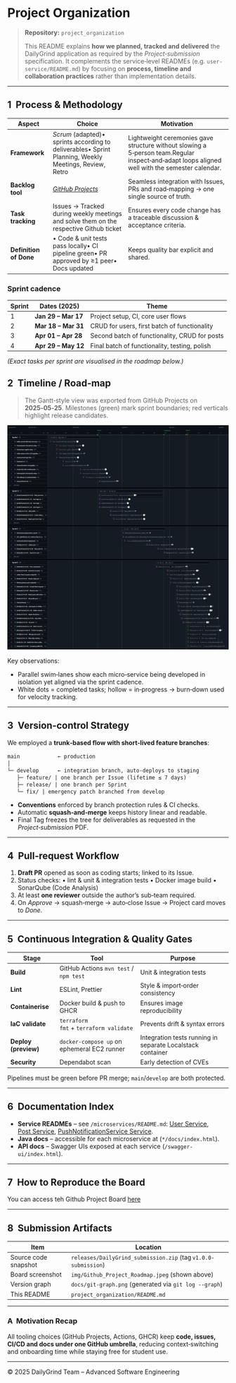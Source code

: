 # Project Organization

> **Repository:** `project_organization`
>
> This README explains **how we planned, tracked and delivered** the DailyGrind application as required by the *Project‑submission* specification. It complements the service‑level READMEs (e.g. `user-service/README.md`) by focusing on **process, timeline and collaboration practices** rather than implementation details.

---

## 1  Process & Methodology

| Aspect                 | Choice                                                                                                | Motivation                                                                                                                                     |
| ---------------------- |-------------------------------------------------------------------------------------------------------|------------------------------------------------------------------------------------------------------------------------------------------------|
| **Framework**          | *Scrum* (adapted)• sprints according to deliverables• Sprint Planning, Weekly Meetings, Review, Retro | Lightweight ceremonies gave structure without slowing a 5‑person team.Regular inspect‑and‑adapt loops aligned well with the semester calendar. |
| **Backlog tool**       | [*GitHub Projects*](https://github.com/orgs/ase-fs25/projects/1/views/1?visibleFields=%5B%22Title%22%2C%22Assignees%22%2C%22Status%22%2C%22Labels%22%2C171941015%2C171941277%2C%22Milestone%22%2C%22Type%22%2C191634090%2C191634109%5D)                                                                                 | Seamless integration with Issues, PRs and road‑mapping → one single source of truth.                                                           |
| **Task tracking**      | Issues → Tracked during weekly meetings and solve them on the respective Github ticket                | Ensures every code change has a traceable discussion & acceptance criteria.                                                                    |
| **Definition of Done** | • Code & unit tests pass locally• CI pipeline green• PR approved by ≥1 peer• Docs updated             | Keeps quality bar explicit and shared.                                                                                                         |

### Sprint cadence

| Sprint | Dates (2025)        | Theme                                         |
| ------ |---------------------|-----------------------------------------------|
| 1      | **Jan 29 – Mar 17** | Project setup, CI, core user flows            |
| 2      | **Mar 18 – Mar 31** | CRUD for users, first batch of functionality  |
| 3      | **Apr 01 – Apr 28** | Second batch of functionality, CRUD for posts |
| 4      | **Apr 29 – May 12** | Final batch of functionality, testing, polish |

*(Exact tasks per sprint are visualised in the roadmap below.)*


## 2  Timeline / Road‑map

> The Gantt‑style view was exported from GitHub Projects on **2025‑05‑25**. Milestones (green) mark sprint boundaries; red verticals highlight release candidates.

![Roadmap](../img/Github_Project_Roadmap.jpeg)

Key observations:

* Parallel swim‑lanes show each micro‑service being developed in isolation yet aligned via the sprint cadence.
* White dots = completed tasks; hollow = in‑progress → burn‑down used for velocity tracking.

---

## 3  Version‑control Strategy

We employed a **trunk‑based flow with short‑lived feature branches**:

```
main            ← production
│
└─ develop      ← integration branch, auto‑deploys to staging
   ├─ feature/ | one branch per Issue (lifetime ≤ 7 days)
   ├─ release/ | one branch per Sprint
   └─ fix/ | emergency patch branched from develop
```

* **Conventions** enforced by branch protection rules & CI checks.
* Automatic **squash‑and‑merge** keeps history linear and readable.
* Final Tag freezes the tree for deliverables as requested in the *Project‑submission* PDF.

---

## 4  Pull‑request Workflow

1. **Draft PR** opened as soon as coding starts; linked to its Issue.
2. Status checks:   • lint & unit & integration tests   • Docker image build   • SonarQube (Code Analysis)
3. At least **one reviewer** outside the author’s sub‑team required.
4. On *Approve* → squash‑merge → auto‑close Issue → Project card moves to *Done*.

---

## 5  Continuous Integration & Quality Gates

| Stage                | Tool                                        | Purpose                                                |
| -------------------- |---------------------------------------------|--------------------------------------------------------|
| **Build**            | GitHub Actions `mvn test` / `npm test`      | Unit & integration tests                               |
| **Lint**             | ESLint, Prettier                            | Style & import‑order consistency                       |
| **Containerise**     | Docker build & push to GHCR                 | Ensures image reproducibility                          |
| **IaC validate**     | `terraform fmt` + `terraform validate`      | Prevents drift & syntax errors                         |
| **Deploy (preview)** | `docker‑compose up` on ephemeral EC2 runner | Integration tests running in separate Localstack container |
| **Security**         | Dependabot scan                             | Early detection of CVEs                                |

Pipelines must be green before PR merge; `main`/`develop` are both protected.

---

## 6  Documentation Index

* **Service READMEs** – see `/microservices/README.md`:   [User Service](../microservices/user-service/README.md), [Post Service](../microservices/post-service/README.md), [PushNotificationService Service](../microservices/push-notification-service/README.md).
* **Java docs** – accessible for each microservice at (`*/docs/index.html`).
* **API docs** – Swagger UIs exposed at each service (`/swagger-ui/index.html`).

---

## 7  How to Reproduce the Board

You can access teh Github Project Board [here](https://github.com/orgs/ase-fs25/projects/1/views/6?groupedBy%5BcolumnId%5D=Milestone&visibleFields=%5B%22Title%22%2C%22Assignees%22%2C%22Status%22%2C191634090%2C191634109%2C%22Milestone%22%5D&sortedBy%5Bdirection%5D=asc&sortedBy%5BcolumnId%5D=Milestone&sortedBy%5Bdirection%5D=asc&sortedBy%5BcolumnId%5D=191634090)

---

## 8  Submission Artifacts

| Item                 | Location                                                       |
| -------------------- |----------------------------------------------------------------|
| Source code snapshot | `releases/DailyGrind_submission.zip` (tag `v1.0.0-submission`) |
| Board screenshot     | `img/Github_Project_Roadmap.jpeg` (shown above)                |
| Version graph        | `docs/git-graph.png` (generated via `git log --graph`)         |
| This README          | `project_organization/README.md`                               |

---

### A  Motivation Recap

All tooling choices (GitHub Projects, Actions, GHCR) keep **code, issues, CI/CD and docs under one GitHub umbrella**, reducing context‑switching and onboarding time while staying free for student use.

---

© 2025 DailyGrind Team – Advanced Software Engineering
